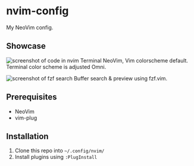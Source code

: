 # nvim-config
My NeoVim config.

## Showcase
![screenshot of code in nvim](https://user-images.githubusercontent.com/40383042/125175499-3199b880-e1ff-11eb-83b1-ff85bb2f0390.png)
Terminal NeoVim, Vim colorscheme default. Terminal color scheme is adjusted Omni.

![screenshot of fzf search](https://user-images.githubusercontent.com/40383042/125192260-7a8e5300-e279-11eb-9d99-aaeadc25c3d6.png)
Buffer search & preview using fzf.vim.

## Prerequisites
- NeoVim
- vim-plug

## Installation
1. Clone this repo into `~/.config/nvim/`
2. Install plugins using `:PlugInstall` 
